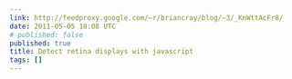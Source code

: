 ```yaml
---
link: http://feedproxy.google.com/~r/briancray/blog/~3/_KnWttAcFr8/
date: 2011-05-05 18:08 UTC
# published: false
published: true
title: Detect retina displays with javascript
tags: []
---
```



